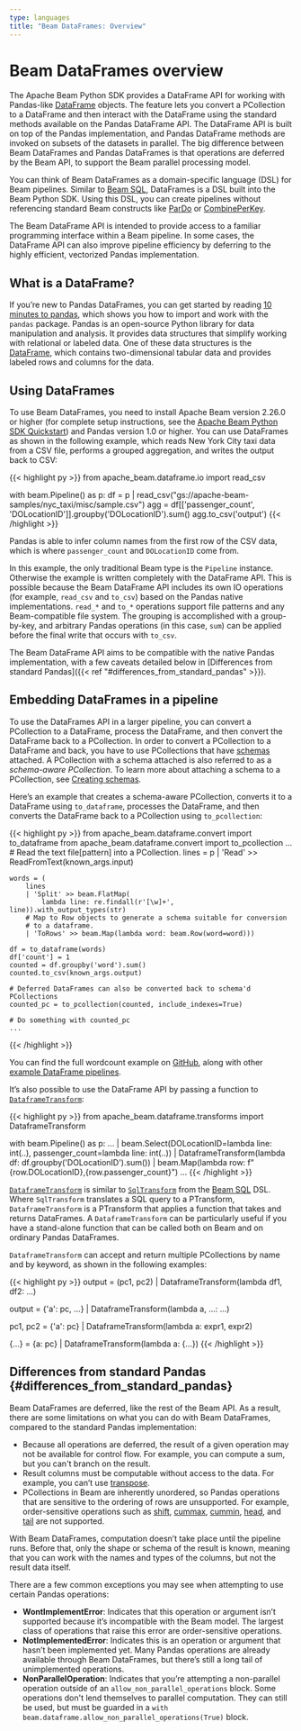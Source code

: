 ```yaml
---
type: languages
title: "Beam DataFrames: Overview"
---
```

<!--
Licensed under the Apache License, Version 2.0 (the "License");
you may not use this file except in compliance with the License.
You may obtain a copy of the License at

http://www.apache.org/licenses/LICENSE-2.0

Unless required by applicable law or agreed to in writing, software
distributed under the License is distributed on an "AS IS" BASIS,
WITHOUT WARRANTIES OR CONDITIONS OF ANY KIND, either express or implied.
See the License for the specific language governing permissions and
limitations under the License.
-->

# Beam DataFrames overview

The Apache Beam Python SDK provides a DataFrame API for working with Pandas-like [DataFrame](https://pandas.pydata.org/pandas-docs/stable/reference/api/pandas.DataFrame.html) objects. The feature lets you convert a PCollection to a DataFrame and then interact with the DataFrame using the standard methods available on the Pandas DataFrame API. The DataFrame API is built on top of the Pandas implementation, and Pandas DataFrame methods are invoked on subsets of the datasets in parallel. The big difference between Beam DataFrames and Pandas DataFrames is that operations are deferred by the Beam API, to support the Beam parallel processing model.

You can think of Beam DataFrames as a domain-specific language (DSL) for Beam pipelines. Similar to [Beam SQL](https://beam.apache.org/documentation/dsls/sql/overview/), DataFrames is a DSL built into the Beam Python SDK. Using this DSL, you can create pipelines without referencing standard Beam constructs like [ParDo](https://beam.apache.org/documentation/transforms/python/elementwise/pardo/) or [CombinePerKey](https://beam.apache.org/documentation/transforms/python/aggregation/combineperkey/).

The Beam DataFrame API is intended to provide access to a familiar programming interface within a Beam pipeline. In some cases, the DataFrame API can also improve pipeline efficiency by deferring to the highly efficient, vectorized Pandas implementation.

## What is a DataFrame?

If you’re new to Pandas DataFrames, you can get started by reading [10 minutes to pandas](https://pandas.pydata.org/pandas-docs/stable/user_guide/10min.html), which shows you how to import and work with the `pandas` package. Pandas is an open-source Python library for data manipulation and analysis. It provides data structures that simplify working with relational or labeled data. One of these data structures is the [DataFrame](https://pandas.pydata.org/pandas-docs/stable/reference/api/pandas.DataFrame.html), which contains two-dimensional tabular data and provides labeled rows and columns for the data.

## Using DataFrames

To use Beam DataFrames, you need to install Apache Beam version 2.26.0 or higher (for complete setup instructions, see the [Apache Beam Python SDK Quickstart](https://beam.apache.org/get-started/quickstart-py/)) and Pandas version 1.0 or higher. You can use DataFrames as shown in the following example, which reads New York City taxi data from a CSV file, performs a grouped aggregation, and writes the output back to CSV:

{{< highlight py >}}
from apache_beam.dataframe.io import read_csv

with beam.Pipeline() as p:
  df = p | read_csv("gs://apache-beam-samples/nyc_taxi/misc/sample.csv")
  agg = df[['passenger_count', 'DOLocationID']].groupby('DOLocationID').sum()
  agg.to_csv('output')
{{< /highlight >}}

Pandas is able to infer column names from the first row of the CSV data, which is where `passenger_count` and `DOLocationID` come from.

In this example, the only traditional Beam type is the `Pipeline` instance. Otherwise the example is written completely with the DataFrame API. This is possible because the Beam DataFrame API includes its own IO operations (for example, `read_csv` and `to_csv`) based on the Pandas native implementations. `read_*` and `to_*` operations support file patterns and any Beam-compatible file system. The grouping is accomplished with a group-by-key, and arbitrary Pandas operations (in this case, `sum`) can be applied before the final write that occurs with `to_csv`.

The Beam DataFrame API aims to be compatible with the native Pandas implementation, with a few caveats detailed below in [Differences from standard Pandas]({{< ref "#differences_from_standard_pandas" >}}).

## Embedding DataFrames in a pipeline

To use the DataFrames API in a larger pipeline, you can convert a PCollection to a DataFrame, process the DataFrame, and then convert the DataFrame back to a PCollection. In order to convert a PCollection to a DataFrame and back, you have to use PCollections that have [schemas](https://beam.apache.org/documentation/programming-guide/#what-is-a-schema) attached. A PCollection with a schema attached is also referred to as a *schema-aware PCollection*. To learn more about attaching a schema to a PCollection, see [Creating schemas](https://beam.apache.org/documentation/programming-guide/#creating-schemas).

Here’s an example that creates a schema-aware PCollection, converts it to a DataFrame using `to_dataframe`, processes the DataFrame, and then converts the DataFrame back to a PCollection using `to_pcollection`:

<!-- TODO(BEAM-11480): Convert these examples to snippets -->
{{< highlight py >}}
from apache_beam.dataframe.convert import to_dataframe
from apache_beam.dataframe.convert import to_pcollection
...
    # Read the text file[pattern] into a PCollection.
    lines = p | 'Read' >> ReadFromText(known_args.input)

    words = (
        lines
        | 'Split' >> beam.FlatMap(
            lambda line: re.findall(r'[\w]+', line)).with_output_types(str)
        # Map to Row objects to generate a schema suitable for conversion
        # to a dataframe.
        | 'ToRows' >> beam.Map(lambda word: beam.Row(word=word)))

    df = to_dataframe(words)
    df['count'] = 1
    counted = df.groupby('word').sum()
    counted.to_csv(known_args.output)

    # Deferred DataFrames can also be converted back to schema'd PCollections
    counted_pc = to_pcollection(counted, include_indexes=True)

    # Do something with counted_pc
    ...
{{< /highlight >}}

You can find the full wordcount example on
[GitHub](https://github.com/apache/beam/blob/master/sdks/python/apache_beam/examples/dataframe/wordcount.py),
along with other [example DataFrame pipelines](https://github.com/apache/beam/blob/master/sdks/python/apache_beam/examples/dataframe/).

It’s also possible to use the DataFrame API by passing a function to [`DataframeTransform`][pydoc_dataframe_transform]:

{{< highlight py >}}
from apache_beam.dataframe.transforms import DataframeTransform

with beam.Pipeline() as p:
  ...
  | beam.Select(DOLocationID=lambda line: int(..),
                passenger_count=lambda line: int(..))
  | DataframeTransform(lambda df: df.groupby('DOLocationID').sum())
  | beam.Map(lambda row: f"{row.DOLocationID},{row.passenger_count}")
  ...
{{< /highlight >}}

[`DataframeTransform`][pydoc_dataframe_transform] is similar to [`SqlTransform`][pydoc_sql_transform] from the [Beam SQL](https://beam.apache.org/documentation/dsls/sql/overview/) DSL. Where `SqlTransform` translates a SQL query to a PTransform, `DataframeTransform` is a PTransform that applies a function that takes and returns DataFrames. A `DataframeTransform` can be particularly useful if you have a stand-alone function that can be called both on Beam and on ordinary Pandas DataFrames.

`DataframeTransform` can accept and return multiple PCollections by name and by keyword, as shown in the following examples:

{{< highlight py >}}
output = (pc1, pc2) | DataframeTransform(lambda df1, df2: ...)

output = {'a': pc, ...} | DataframeTransform(lambda a, ...: ...)

pc1, pc2 = {'a': pc} | DataframeTransform(lambda a: expr1, expr2)

{...} = {a: pc} | DataframeTransform(lambda a: {...})
{{< /highlight >}}

## Differences from standard Pandas {#differences_from_standard_pandas}

Beam DataFrames are deferred, like the rest of the Beam API. As a result, there are some limitations on what you can do with Beam DataFrames, compared to the standard Pandas implementation:

* Because all operations are deferred, the result of a given operation may not be available for control flow. For example, you can compute a sum, but you can't branch on the result.
* Result columns must be computable without access to the data. For example, you can’t use [transpose](https://pandas.pydata.org/pandas-docs/stable/reference/api/pandas.DataFrame.transpose.html).
* PCollections in Beam are inherently unordered, so Pandas operations that are sensitive to the ordering of rows are unsupported. For example, order-sensitive operations such as [shift](https://pandas.pydata.org/pandas-docs/stable/reference/api/pandas.DataFrame.shift.html), [cummax](https://pandas.pydata.org/pandas-docs/stable/reference/api/pandas.DataFrame.cummax.html), [cummin](https://pandas.pydata.org/pandas-docs/stable/reference/api/pandas.DataFrame.cummin.html), [head](https://pandas.pydata.org/pandas-docs/stable/reference/api/pandas.DataFrame.head.html), and [tail](https://pandas.pydata.org/pandas-docs/stable/reference/api/pandas.DataFrame.tail.html#pandas.DataFrame.tail) are not supported.

With Beam DataFrames, computation doesn’t take place until the pipeline runs. Before that, only the shape or schema of the result is known, meaning that you can work with the names and types of the columns, but not the result data itself.

There are a few common exceptions you may see when attempting to use certain Pandas operations:

* **WontImplementError**: Indicates that this operation or argument isn’t supported because it’s incompatible with the Beam model. The largest class of operations that raise this error are order-sensitive operations.
* **NotImplementedError**: Indicates this is an operation or argument that hasn’t been implemented yet. Many Pandas operations are already available through Beam DataFrames, but there’s still a long tail of unimplemented operations.
* **NonParallelOperation**: Indicates that you’re attempting a non-parallel operation outside of an `allow_non_parallel_operations` block. Some operations don't lend themselves to parallel computation. They can still be used, but must be guarded in a `with beam.dataframe.allow_non_parallel_operations(True)` block.

[pydoc_dataframe_transform]: https://beam.apache.org/releases/pydoc/current/apache_beam.dataframe.transforms.html#apache_beam.dataframe.transforms.DataframeTransform
[pydoc_sql_transform]: https://beam.apache.org/releases/pydoc/current/apache_beam.transforms.sql.html#apache_beam.transforms.sql.SqlTransform

